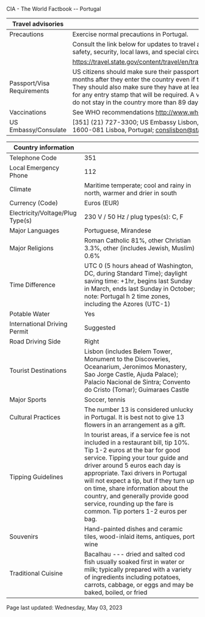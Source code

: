 CIA - The World Factbook -- Portugal

| Travel advisories | |
| --- | --- |
| Precautions | Exercise normal precautions in Portugal. |
| | Consult the link below for updates to travel advisories and statements on safety, security, local laws, and special circumstances in this country. |
| | <https://travel.state.gov/content/travel/en/traveladvisories/traveladvisories.html> |
| Passport/Visa Requirements | US citizens should make sure their passport will not expire for at least 6 months after they enter the country even if they do not intend to stay that long. They should also make sure they have at least 2 blank pages in their passport for any entry stamp that will be required. A visa is not required as long as you do not stay in the country more than 89 days. |
| Vaccinations | See WHO recommendations  <http://www.who.int/> |
| US Embassy/Consulate | [351] (21) 727-3300; US Embassy Lisbon, Avenida das Forças Armadas, 1600-081 Lisboa, Portugal; conslisbon@state.gov; https://pt.usembassy.gov/ |

| Country information |  |
| --- | --- |
| Telephone Code | 351 |
| Local Emergency Phone | 112 |
| Climate | Maritime temperate; cool and rainy in north, warmer and drier in south |
| Currency (Code) | Euros (EUR) |
| Electricity/Voltage/Plug Type(s) | 230 V / 50 Hz / plug types(s): C, F |
| Major Languages | Portuguese, Mirandese |
| Major Religions | Roman Catholic 81%, other Christian 3.3%, other (includes Jewish, Muslim) 0.6% |
| Time Difference | UTC 0 (5 hours ahead of Washington, DC, during Standard Time); daylight saving time: +1hr, begins last Sunday in March, ends last Sunday in October; note: Portugal h 2 time zones, including the Azores (UTC-1) |
| Potable Water | Yes |
| International Driving Permit | Suggested |
| Road Driving Side | Right |
| Tourist Destinations | Lisbon (includes Belem Tower, Monument to the Discoveries, Oceanarium, Jeronimos Monastery, Sao Jorge Castle, Ajuda Palace); Palacio Nacional de Sintra; Convento do Cristo (Tomar); Guimaraes Castle |
| Major Sports | Soccer, tennis |
| Cultural Practices | The number 13 is considered unlucky in Portugal. It is best not to give 13 flowers in an arrangement as a gift. |
| Tipping Guidelines | In tourist areas, if a service fee is not included in a restaurant bill, tip 10%. Tip 1-2 euros at the bar for good service. Tipping your tour guide and driver around 5 euros each day is appropriate. Taxi drivers in Portugal will not expect a tip, but if they turn up on time, share information about the country, and generally provide good service, rounding up the fare is common. Tip porters 1-2 euros per bag. |
| Souvenirs | Hand-painted dishes and ceramic tiles, wood-inlaid items, antiques, port wine |
| Traditional Cuisine | Bacalhau --- dried and salted cod fish usually soaked first in water or milk; typically prepared with a variety of ingredients including potatoes, carrots, cabbage, or eggs and may be baked, boiled, or fried |

Page last updated: Wednesday, May 03, 2023
